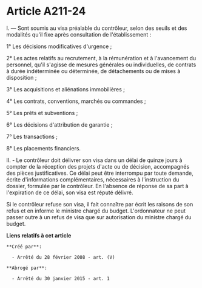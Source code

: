# Article A211-24

I. ― Sont soumis au visa préalable du contrôleur, selon des seuils et des modalités qu'il fixe après consultation de
l'établissement :

1° Les décisions modificatives d'urgence ;

2° Les actes relatifs au recrutement, à la rémunération et à l'avancement du personnel, qu'il s'agisse de mesures générales
ou individuelles, de contrats à durée indéterminée ou déterminée, de détachements ou de mises à disposition ;

3° Les acquisitions et aliénations immobilières ;

4° Les contrats, conventions, marchés ou commandes ;

5° Les prêts et subventions ;

6° Les décisions d'attribution de garantie ;

7° Les transactions ;

8° Les placements financiers.

II. - Le contrôleur doit délivrer son visa dans un délai de quinze jours à compter de la réception des projets d'acte ou de
décision, accompagnés des pièces justificatives. Ce délai peut être interrompu par toute demande, écrite d'informations
complémentaires, nécessaires à l'instruction du dossier, formulée par le contrôleur. En l'absence de réponse de sa part à
l'expiration de ce délai, son visa est réputé délivré.

Si le contrôleur refuse son visa, il fait connaître par écrit les raisons de son refus et en informe le ministre chargé du
budget. L'ordonnateur ne peut passer outre à un refus de visa que sur autorisation du ministre chargé du budget.

**Liens relatifs à cet article**

	**Créé par**:

	  - Arrêté du 28 février 2008 - art. (V)

	**Abrogé par**:

	  - Arrêté du 30 janvier 2015 - art. 1

